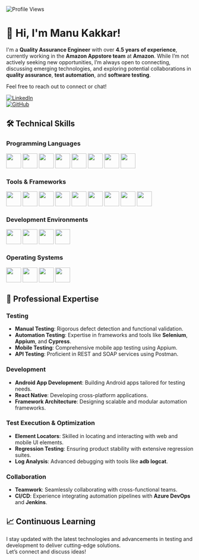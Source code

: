 ![Profile Views](https://komarev.com/ghpvc/?username=manukakk&color=green)

# 👋 Hi, I'm Manu Kakkar!

I'm a **Quality Assurance Engineer** with over **4.5 years of experience**, currently working in the **Amazon Appstore team** at **Amazon**. While I’m not actively seeking new opportunities, I’m always open to connecting, discussing emerging technologies, and exploring potential collaborations in **quality assurance**, **test automation**, and **software testing**.  

Feel free to reach out to connect or chat!

[![LinkedIn](https://img.shields.io/badge/LinkedIn-Manu%20Kakkar-blue)](https://www.linkedin.com/in/manu2551988/)  
[![GitHub](https://img.shields.io/badge/GitHub-Manu%20Kakkar-lightgrey)](https://github.com/manu2551988)  

## 🛠️ Technical Skills

### Programming Languages
[<img src="https://img.icons8.com/color/48/000000/java-coffee-cup-logo.png" width="40" height="40"/>](https://www.java.com)
[<img src="https://img.icons8.com/color/48/000000/python.png" width="40" height="40"/>](https://www.python.org)
[<img src="https://img.icons8.com/color/48/000000/kotlin.png" width="40" height="40"/>](https://kotlinlang.org) 
[<img src="https://img.icons8.com/color/48/000000/javascript.png" width="40" height="40"/>](https://www.javascript.com)
[<img src="https://img.icons8.com/plasticine/100/000000/react.png" width="40" height="40"/>](https://reactnative.dev/)
[<img src="https://img.icons8.com/color/48/000000/swift.png" width="40" height="40"/>](https://swift.org/)
[<img src="https://img.icons8.com/color/48/000000/html-5.png" width="40" height="40"/>](https://html.spec.whatwg.org/)
[<img src="https://img.icons8.com/color/48/000000/sql.png" width="40" height="40"/>](https://www.iso.org/standard/63555.html)

### Tools & Frameworks
[<img src="https://img.icons8.com/color/48/000000/git.png" width="40" height="40"/>](https://git-scm.com/)
[<img src="https://img.icons8.com/color/48/000000/jenkins.png" width="40" height="40"/>](https://www.jenkins.io/)
[<img src="https://img.icons8.com/color/48/000000/jira.png" width="40" height="40"/>](https://www.atlassian.com/software/jira)
[<img src="https://img.icons8.com/fluent/48/000000/azure-1.png" width="40" height="40"/>](https://azure.microsoft.com/)
[<img src="https://img.icons8.com/dusk/64/000000/postman-api.png" width="40" height="40"/>](https://www.postman.com/)
[<img src="https://seeklogo.com/images/S/selenium-logo-DB9103D7CF-seeklogo.com.png" width="40" height="40"/>](https://www.selenium.dev/)
[<img src="https://asset.brandfetch.io/idIq_kF0rb/idv3zwmSiY.jpeg" width="40" height="40"/>](https://www.cypress.io/)
[<img src="https://cdn.worldvectorlogo.com/logos/appium.svg" width="40" height="40"/>](http://appium.io/)
[<img src="https://img.icons8.com/color/48/000000/xcode.png" width="40" height="40"/>](https://developer.apple.com/xcode/)

### Development Environments
[<img src="https://img.icons8.com/fluent/48/000000/intellij-idea.png" width="40" height="40"/>](https://www.jetbrains.com/idea/)
[<img src="https://img.icons8.com/fluent/48/000000/pycharm.png" width="40" height="40"/>](https://www.jetbrains.com/pycharm/)
[<img src="https://img.icons8.com/fluent/48/000000/visual-studio-code-2019.png" width="40" height="40"/>](https://code.visualstudio.com/)
[<img src="https://img.icons8.com/fluent/48/000000/android-os.png" width="40" height="40"/>](https://developer.android.com/studio)

### Operating Systems
[<img src="https://img.icons8.com/color/48/000000/linux.png" width="40" height="40"/>](https://www.linux.org)
[<img src="https://img.icons8.com/color/48/000000/mac-os.png" width="40" height="40"/>](https://www.apple.com/macos/)
[<img src="https://img.icons8.com/color/48/000000/windows-logo.png" width="40" height="40"/>](https://www.microsoft.com/windows)
[<img src="https://img.icons8.com/color/48/000000/kali-linux.png" width="40" height="40"/>](https://www.kali.org/)

## 🌟 Professional Expertise

### Testing
- **Manual Testing**: Rigorous defect detection and functional validation.  
- **Automation Testing**: Expertise in frameworks and tools like **Selenium**, **Appium**, and **Cypress**.  
- **Mobile Testing**: Comprehensive mobile app testing using Appium.  
- **API Testing**: Proficient in REST and SOAP services using Postman.  

### Development
- **Android App Development**: Building Android apps tailored for testing needs.  
- **React Native**: Developing cross-platform applications.  
- **Framework Architecture**: Designing scalable and modular automation frameworks.  

### Test Execution & Optimization
- **Element Locators**: Skilled in locating and interacting with web and mobile UI elements.  
- **Regression Testing**: Ensuring product stability with extensive regression suites.  
- **Log Analysis**: Advanced debugging with tools like **adb logcat**.  

### Collaboration
- **Teamwork**: Seamlessly collaborating with cross-functional teams.  
- **CI/CD**: Experience integrating automation pipelines with **Azure DevOps** and **Jenkins**.  

## 📈 Continuous Learning
I stay updated with the latest technologies and advancements in testing and development to deliver cutting-edge solutions.  
Let’s connect and discuss ideas!

